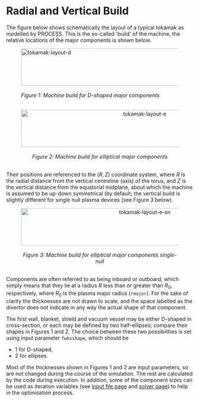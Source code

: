
# Radial and Vertical Build

The figure below shows schematically the layout of a typical tokamak
as modelled by PROCESS. This is the so-called 'build' of the machine, the
relative locations of the major components is shown below. 

<figure>
    <!-- <center> -->
    <img src="/img/build_d.eps" alt="tokamak-layout-d" 
    title="Machine build for D-shaped major components" 
    width="650" height="100" />
    <br><br>
    <figcaption><i>Figure 1: Machine build for D-shaped major components</i></figcaption>
    <br>
    <!-- </center> -->
</figure>

<figure>
    <center>
    <img src="/img/build_e.eps" alt="tokamak-layout-e" 
    title="Machine build for elliptical major components" 
    width="650" height="100" />
    <br><br>
    <figcaption><i>Figure 2: Machine build for elliptical major components</i></figcaption>
    <br>
    </center>
</figure>

Their positions are referenced to the $(R,Z)$ coordinate system, where $R$ is 
the radial distance from the vertical centreline (axis) of the torus, and $Z$ is 
the vertical distance from the equatorial midplane, about which the machine is 
assumed to be up-down symmetrical (by default; the vertical build is slightly 
different for single null plasma devices (see Figure 3 below).

<figure>
    <center>
    <img src="/img/build_e_snd.eps" alt="tokamak-layout-e-sn" 
    title="Machine build for elliptiacal major components single-null" 
    width="650" height="100" />
    <br><br>
    <figcaption><i>Figure 3: Machine build for elliptical major components 
    single-null</i></figcaption>
    <br>
    </center>
</figure>

Components are often referred to as being inboard or outboard, which simply 
means that they lie at a radius $R$ less than or greater than $R_0$, 
respectively, where $R_0$ is the plasma major radius (`rmajor`). For the sake 
of clarity the thicknesses are not drawn to scale, and the space labelled as 
the divertor does not indicate in any way the actual shape of that component.

The first wall, blanket, shield and vacuum vessel may be either D-shaped in
cross-section, or each may be defined by two half-ellipses; compare their
shapes in Figures 1 and 2. The choice between these two possibilities is set 
using input parameter `fwbsshape`, which should be

- 1 for D-shaped,
- 2 for ellipses.

Most of the thicknesses shown in Figures 1 and 2 are input parameters, so are 
not changed during the course of the simulation. The rest are calculated by the 
code during execution. In addition, some of the component sizes can be used 
as iteration variables (see [input file page](io/input-guide.md) and 
[solver page](solver-guide.md)) to help in the optimisation process.
